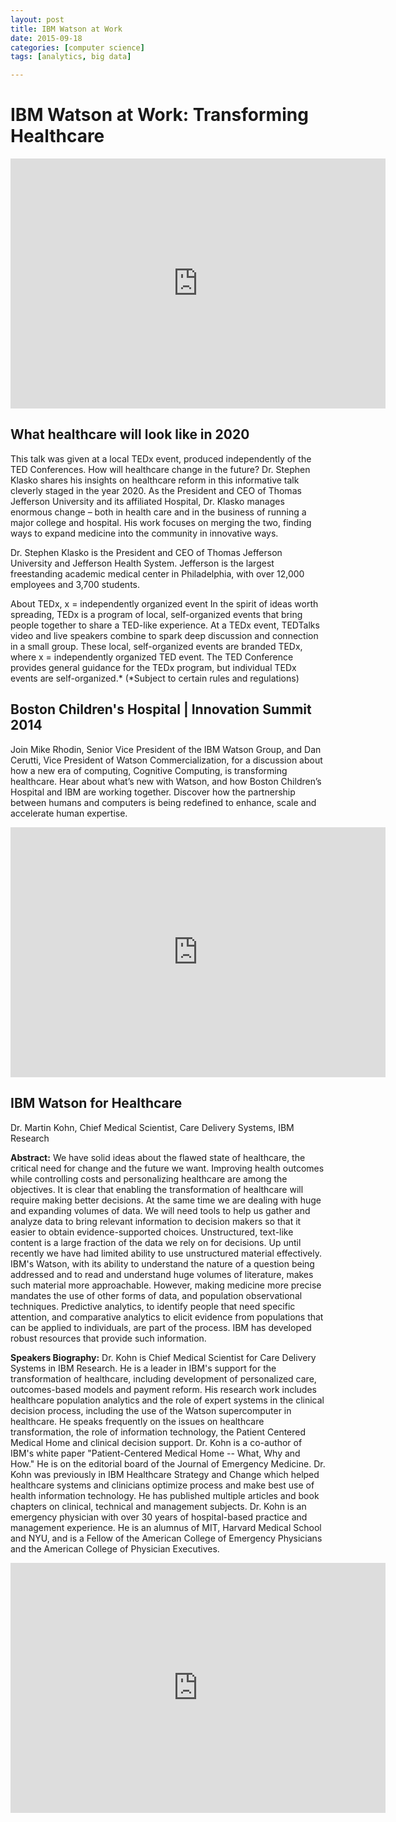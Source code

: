 ```yaml
---
layout: post
title: IBM Watson at Work
date: 2015-09-18
categories: [computer science]
tags: [analytics, big data]

---
```





# IBM Watson at Work: Transforming Healthcare 

<iframe width="600" height="400" src="https://www.youtube.com/embed/pHqtrrTaJKY" frameborder="0" allowfullscreen></iframe>

## What healthcare will look like in 2020
This talk was given at a local TEDx event, produced independently of the TED Conferences. How will healthcare change in the future? Dr. Stephen Klasko shares his insights on healthcare reform in this informative talk cleverly staged in the year 2020. As the President and CEO of Thomas Jefferson University and its affiliated Hospital, Dr. Klasko manages enormous change – both in health care and in the business of running a major college and hospital. His work focuses on merging the two, finding ways to expand medicine into the community in innovative ways.

Dr. Stephen Klasko is the President and CEO of Thomas Jefferson University and Jefferson Health System. Jefferson is the largest freestanding academic medical center in Philadelphia, with over 12,000 employees and 3,700 students.

About TEDx, x = independently organized event In the spirit of ideas worth spreading, TEDx is a program of local, self-organized events that bring people together to share a TED-like experience. At a TEDx event, TEDTalks video and live speakers combine to spark deep discussion and connection in a small group. These local, self-organized events are branded TEDx, where x = independently organized TED event. The TED Conference provides general guidance for the TEDx program, but individual TEDx events are self-organized.* (*Subject to certain rules and regulations)


## Boston Children's Hospital | Innovation Summit 2014 

Join Mike Rhodin, Senior Vice President of the IBM Watson Group, and Dan Cerutti, Vice President of Watson Commercialization, for a discussion about how a new era of computing, Cognitive Computing, is transforming healthcare. Hear about what’s new with Watson, and how Boston Children’s Hospital and IBM are working together. Discover how the partnership between humans and computers is being redefined to enhance, scale and accelerate human expertise.

<iframe width="600" height="400" src="https://www.youtube.com/embed/gTFV5yJafCU" frameborder="0" allowfullscreen></iframe>



## IBM Watson for Healthcare

Dr. Martin Kohn, Chief Medical Scientist, Care Delivery Systems, IBM Research

**Abstract:** We have solid ideas about the flawed state of healthcare, the critical need for change and the future we want. Improving health outcomes while controlling costs and personalizing healthcare are among the objectives. It is clear that enabling the transformation of healthcare will require making better decisions. At the same time we are dealing with huge and expanding volumes of data. We will need tools to help us gather and analyze data to bring relevant information to decision makers so that it easier to obtain evidence-supported choices. Unstructured, text-like content is a large fraction of the data we rely on for decisions. Up until recently we have had limited ability to use unstructured material effectively. IBM's Watson, with its ability to understand the nature of a question being addressed and to read and understand huge volumes of literature, makes such material more approachable. However, making medicine more precise mandates the use of other forms of data, and population observational techniques. Predictive analytics, to identify people that need specific attention, and comparative analytics to elicit evidence from populations that can be applied to individuals, are part of the process. IBM has developed robust resources that provide such information.

**Speakers Biography:** Dr. Kohn is Chief Medical Scientist for Care Delivery Systems in IBM Research. He is a leader in IBM's support for the transformation of healthcare, including development of personalized care, outcomes-based models and payment reform. His research work includes healthcare population analytics and the role of expert systems in the clinical decision process, including the use of the Watson supercomputer in healthcare. He speaks frequently on the issues on healthcare transformation, the role of information technology, the Patient Centered Medical Home and clinical decision support. Dr. Kohn is a co-author of IBM's white paper "Patient-Centered Medical Home -- What, Why and How." He is on the editorial board of the Journal of Emergency Medicine. Dr. Kohn was previously in IBM Healthcare Strategy and Change which helped healthcare systems and clinicians optimize process and make best use of health information technology. He has published multiple articles and book chapters on clinical, technical and management subjects. Dr. Kohn is an emergency physician with over 30 years of hospital-based practice and management experience. He is an alumnus of MIT, Harvard Medical School and NYU, and is a Fellow of the American College of Emergency Physicians and the American College of Physician Executives.

<iframe width="600" height="400" src="https://www.youtube.com/embed/UFF9bI6e29U" frameborder="0" allowfullscreen></iframe>